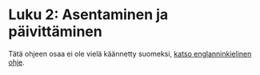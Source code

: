 # Luku 2: Asentaminen ja päivittäminen

Tätä ohjeen osaa ei ole vielä käännetty suomeksi, [katso englanninkielinen ohje](../en/installing-upgrading.md).